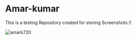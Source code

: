# Amar-kumar
This is a testing Repository created for storing Screenshots.!!

<!--
Deployment :
https://stackoverflow.com/questions/1221840/remote-origin-already-exists-on-git-push-to-a-new-repository/21309554

-- First Reset Git origin and set new origin path:
git remote set-url origin git@github.com:username/projectname.git

Then follow the below steps:
echo "# Car-Brand-Classifier-And-Deployment" >> README.md
git init
git add README.md
git commit -m "first commit"
git branch -M main
git remote add origin https://github.com/amark720/Car-Brand-Classifier-And-Deployment.git
git push -u origin main
.......
############

-->

<p align="left"> <img src="https://komarev.com/ghpvc/?username=amark720&label=Views&color=blue&style=plastic" alt="amark720" /> </p>
